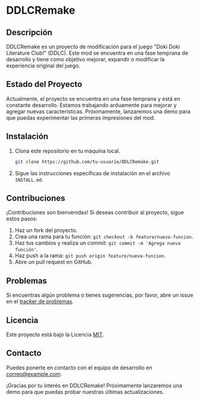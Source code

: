 # DDLCRemake
## Descripción
DDLCRemake es un proyecto de modificación para el juego "Doki Doki Literature Club!" (DDLC). Este mod se encuentra en una fase temprana de desarrollo y tiene como objetivo mejorar, expandir o modificar la experiencia original del juego.

## Estado del Proyecto
Actualmente, el proyecto se encuentra en una fase temprana y está en constante desarrollo. Estamos trabajando arduamente para mejorar y agregar nuevas características. Próximamente, lanzaremos una demo para que puedas experimentar las primeras impresiones del mod.

## Instalación
1. Clona este repositorio en tu máquina local.
    ```bash
    git clone https://github.com/tu-usuario/DDLCRemake.git
    ```

2. Sigue las instrucciones específicas de instalación en el archivo `INSTALL.md`.

## Contribuciones
¡Contribuciones son bienvenidas! Si deseas contribuir al proyecto, sigue estos pasos:
1. Haz un fork del proyecto.
2. Crea una rama para tu función: `git checkout -b feature/nueva-funcion`.
3. Haz tus cambios y realiza un commit: `git commit -m 'Agrega nueva función'`.
4. Haz push a la rama: `git push origin feature/nueva-funcion`.
5. Abre un pull request en GitHub.

## Problemas
Si encuentras algún problema o tienes sugerencias, por favor, abre un issue en el [tracker de problemas](https://github.com/MonikaArgenta/DDLCRemake/issues).

## Licencia
Este proyecto está bajo la Licencia [MIT](LICENSE).

## Contacto
Puedes ponerte en contacto con el equipo de desarrollo en [correo@example.com](mailto:correo@example.com).

¡Gracias por tu interés en DDLCRemake! Próximamente lanzaremos una demo para que puedas probar nuestras últimas actualizaciones.

